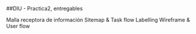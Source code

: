 ##DIU - Practica2, entregables

Malla receptora de información 
Sitemap & Task flow 
Labelling 
Wireframe & User flow 


